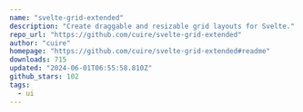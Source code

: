 ```yaml
---
name: "svelte-grid-extended"
description: "Create draggable and resizable grid layouts for Svelte."
repo_url: "https://github.com/cuire/svelte-grid-extended"
author: "cuire"
homepage: "https://github.com/cuire/svelte-grid-extended#readme"
downloads: 715
updated: "2024-06-01T06:55:58.810Z"
github_stars: 102
tags: 
  - ui
---
```


